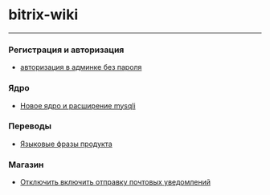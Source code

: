 # bitrix-wiki
***
### Регистрация и авторизация
  - [авторизация в админке без пароля](https://github.com/Shevtcoff/bitrix-wiki/wiki/%D0%90%D0%B2%D1%82%D0%BE%D1%80%D0%B8%D0%B7%D0%B0%D1%86%D0%B8%D1%8F-%D0%B2-%D0%B0%D0%B4%D0%BC%D0%B8%D0%BD%D0%BA%D0%B5-%D0%B1%D0%B5%D0%B7-%D0%BF%D0%B0%D1%80%D0%BE%D0%BB%D1%8F)

### Ядро
- [Новое ядро и расширение mysqli](https://github.com/Shevtcoff/bitrix-wiki/wiki/%D0%9D%D0%BE%D0%B2%D0%BE%D0%B5-%D1%8F%D0%B4%D1%80%D0%BE-%D0%B8-%D1%80%D0%B0%D1%81%D1%88%D0%B8%D1%80%D0%B5%D0%BD%D0%B8%D0%B5-mysqli)

### Переводы 
- [Языковые фразы продукта](https://github.com/Shevtcoff/bitrix-wiki/wiki/%D0%AF%D0%B7%D1%8B%D0%BA%D0%BE%D0%B2%D1%8B%D0%B5-%D1%84%D1%80%D0%B0%D0%B7%D1%8B-%D0%BF%D1%80%D0%BE%D0%B4%D1%83%D0%BA%D1%82%D0%B0)

### Магазин
- [Отключить включить отправку почтовых уведомлений](https://github.com/Shevtcoff/bitrix-wiki/wiki/%D0%9E%D1%82%D0%BA%D0%BB%D1%8E%D1%87%D0%B8%D1%82%D1%8C-%D0%B2%D0%BA%D0%BB%D1%8E%D1%87%D0%B8%D1%82%D1%8C-%D0%BE%D1%82%D0%BF%D1%80%D0%B0%D0%B2%D0%BA%D1%83-%D0%BF%D0%BE%D1%87%D1%82%D0%BE%D0%B2%D1%8B%D1%85-%D1%83%D0%B2%D0%B5%D0%B4%D0%BE%D0%BC%D0%BB%D0%B5%D0%BD%D0%B8%D0%B9)
